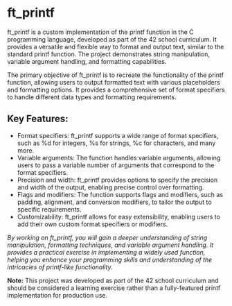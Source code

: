 # ft_printf

ft_printf is a custom implementation of the printf function in the C programming language, developed as part of the 42 school curriculum. It provides a versatile and flexible way to format and output text, similar to the standard printf function. The project demonstrates string manipulation, variable argument handling, and formatting capabilities.

The primary objective of ft_printf is to recreate the functionality of the printf function, allowing users to output formatted text with various placeholders and formatting options. It provides a comprehensive set of format specifiers to handle different data types and formatting requirements.

## Key Features:

- Format specifiers: ft_printf supports a wide range of format specifiers, such as %d for integers, %s for strings, %c for characters, and many more.
- Variable arguments: The function handles variable arguments, allowing users to pass a variable number of arguments that correspond to the format specifiers.
- Precision and width: ft_printf provides options to specify the precision and width of the output, enabling precise control over formatting.
- Flags and modifiers: The function supports flags and modifiers, such as padding, alignment, and conversion modifiers, to tailor the output to specific requirements.
- Customizability: ft_printf allows for easy extensibility, enabling users to add their own custom format specifiers or modifiers.

*By working on ft_printf, you will gain a deeper understanding of string manipulation, formatting techniques, and variable argument handling. It provides a practical exercise in implementing a widely used function, helping you enhance your programming skills and understanding of the intricacies of printf-like functionality.*

**Note:** This project was developed as part of the 42 school curriculum and should be considered a learning exercise rather than a fully-featured printf implementation for production use.
